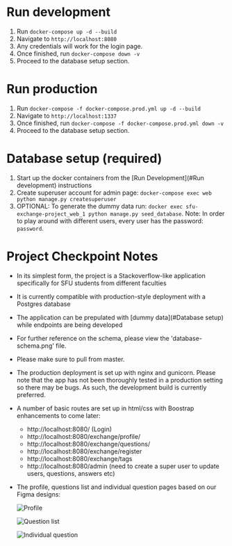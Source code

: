 # Run development

1. Run `docker-compose up -d --build`
2. Navigate to `http://localhost:8080`
3. Any credentials will work for the login page.
4. Once finished, run `docker-compose down -v`
5. Proceed to the database setup section.

# Run production

1. Run `docker-compose -f docker-compose.prod.yml up -d --build`
2. Navigate to `http://localhost:1337`
3. Once finished, run `docker-compose -f docker-compose.prod.yml down -v`
4. Proceed to the database setup section.

# Database setup (required)

1. Start up the docker containers from the [Run Development](#Run development) instructions
2. Create superuser account for admin page: `docker-compose exec web python manage.py createsuperuser`
3. OPTIONAL: To generate the dummy data run: `docker exec sfu-exchange-project_web_1 python manage.py seed_database`. Note: In order to play around with different users, every user has the password: `password`.

# Project Checkpoint Notes

- In its simplest form, the project is a Stackoverflow-like application specifically for SFU students from different faculties

- It is currently compatible with production-style deployment with a Postgres database

- The application can be prepulated with [dummy data](#Database setup) while endpoints are being developed

- For further reference on the schema, please view the 'database-schema.png' file.

- Please make sure to pull from master.

- The production deployment is set up with nginx and gunicorn. Please note that the app has not been thoroughly tested in a production setting so there may be bugs. As such, the development build is currently preferred.

- A number of basic routes are set up in html/css with Boostrap enhancements to come later:

  - http://localhost:8080/ (Login)
  - http://localhost:8080/exchange/profile/
  - http://localhost:8080/exchange/questions/
  - http://localhost:8080/exchange/register
  - http://localhost:8080/exchange/tags
  - http://localhost:8080/admin (need to create a super user to update users, questions, answers etc)

- The profile, questions list and individual question pages based on our Figma designs:

  ![Profile](https://bit.ly/3remUI4)

  ![Question list](https://bit.ly/3rcHQ2g)

  ![Individual question](https://bit.ly/3nVRLHt)
